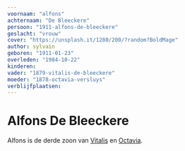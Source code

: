 ```yaml
---
voornaam: "alfons"
achternaam: "De Bleeckere"
persoon: "1911-alfons-de-bleeckere"
geslacht: "vrouw"
cover: "https://unsplash.it/1280/200/?random?BoldMage"
author: sylvain
geboren: "1911-01-23"
overleden: "1984-10-22"
kinderen:
vader: "1879-vitalis-de-bleeckere"
moeder: "1878-octavia-versluys"   
verblijfplaatsen:
---
```

# Alfons De Bleeckere
Alfons is de derde zoon van [Vitalis](1879-vitalis-de-bleeckere) en [Octavia](1878-octavia-versluys). 






